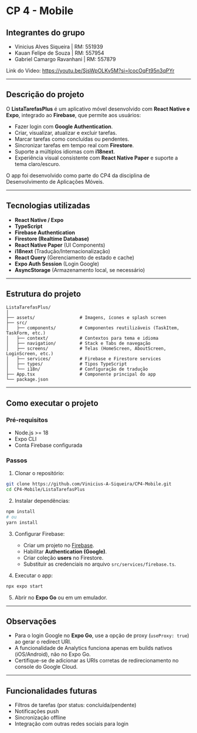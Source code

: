 # CP 4 - Mobile

## Integrantes do grupo
- Vinicius Alves Siqueira | RM: 551939  
- Kauan Felipe de Souza | RM: 557954  
- Gabriel Camargo Ravanhani | RM: 557879  

Link do Video: https://youtu.be/SjsWpOLKv5M?si=lcocOqFt95n3qPYr 

---

## Descrição do projeto
O **ListaTarefasPlus** é um aplicativo móvel desenvolvido com **React Native e Expo**, integrado ao **Firebase**, que permite aos usuários:

- Fazer login com **Google Authentication**.
- Criar, visualizar, atualizar e excluir tarefas.
- Marcar tarefas como concluídas ou pendentes.
- Sincronizar tarefas em tempo real com **Firestore**.
- Suporte a múltiplos idiomas com **i18next**.
- Experiência visual consistente com **React Native Paper** e suporte a tema claro/escuro.

O app foi desenvolvido como parte do CP4 da disciplina de Desenvolvimento de Aplicações Móveis.

---

## Tecnologias utilizadas
- **React Native / Expo**
- **TypeScript**
- **Firebase Authentication**
- **Firestore (Realtime Database)**
- **React Native Paper** (UI Components)
- **i18next** (Tradução/Internacionalização)
- **React Query** (Gerenciamento de estado e cache)
- **Expo Auth Session** (Login Google)
- **AsyncStorage** (Armazenamento local, se necessário)

---

## Estrutura do projeto

```
ListaTarefasPlus/
│
├── assets/                 # Imagens, ícones e splash screen
├── src/
│   ├── components/         # Componentes reutilizáveis (TaskItem, TaskForm, etc.)
│   ├── context/            # Contextos para tema e idioma
│   ├── navigation/         # Stack e Tabs de navegação
│   ├── screens/            # Telas (HomeScreen, AboutScreen, LoginScreen, etc.)
│   ├── services/           # Firebase e Firestore services
│   ├── types/              # Tipos TypeScript
│   └── i18n/               # Configuração de tradução
├── App.tsx                 # Componente principal do app
└── package.json
```

---

## Como executar o projeto

### Pré-requisitos
- Node.js >= 18
- Expo CLI
- Conta Firebase configurada

### Passos
1. Clonar o repositório:

```bash
git clone https://github.com/Vinicius-A-Siqueira/CP4-Mobile.git
cd CP4-Mobile/ListaTarefasPlus
```

2. Instalar dependências:

```bash
npm install
# ou
yarn install
```

3. Configurar Firebase:
   - Criar um projeto no [Firebase](https://console.firebase.google.com/).
   - Habilitar **Authentication (Google)**.
   - Criar coleção **users** no Firestore.
   - Substituir as credenciais no arquivo `src/services/firebase.ts`.

4. Executar o app:

```bash
npx expo start
```

5. Abrir no **Expo Go** ou em um emulador.

---

## Observações
- Para o login Google no **Expo Go**, use a opção de proxy (`useProxy: true`) ao gerar o redirect URI.
- A funcionalidade de Analytics funciona apenas em builds nativos (iOS/Android), não no Expo Go.
- Certifique-se de adicionar as URIs corretas de redirecionamento no console do Google Cloud.

---

## Funcionalidades futuras
- Filtros de tarefas (por status: concluída/pendente)
- Notificações push
- Sincronização offline
- Integração com outras redes sociais para login

